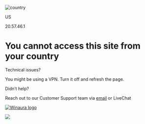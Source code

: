 ![country](https://cdn.aramuz.net/front/flags/US.svg)

US

20.57.46.1

You cannot access this site from your country
=============================================

Technical issues?

You might be using a VPN. Turn it off and refresh the page.

Didn’t help?

Reach out to our Customer Support team via [email](mailto:support@winaura.com) or LiveChat

[![Winaura logo](https://cdn.aramuz.net/front/logos/winaura/logo-main.svg)](/not-allowed)

![](/dot.png)